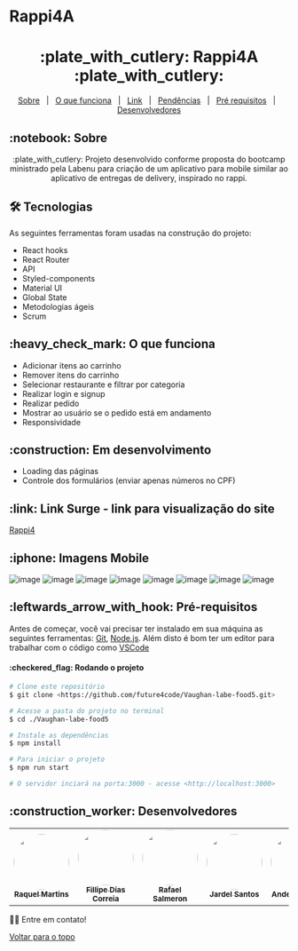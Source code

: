 # Rappi4A
<h1 align="center" id="top">:plate_with_cutlery: Rappi4A :plate_with_cutlery:</h1>

<p align="center">
  <a href="#sobre">Sobre</a> &#xa0; | &#xa0; 
  <a href="#funciona">O que funciona</a> &#xa0; | &#xa0;
 <a href="#link">Link</a> &#xa0; | &#xa0;
  <a href="#pendente">Pendências</a> &#xa0; | &#xa0;
  <a href="#requisitos">Pré requisitos</a> &#xa0; | &#xa0;
  <a href="#desenvolvedores">Desenvolvedores</a>
</p>

<h2 id="sobre">:notebook: Sobre </h2>

<p align="center">:plate_with_cutlery: Projeto desenvolvido conforme proposta do bootcamp ministrado pela Labenu para criação de um aplicativo para mobile similar ao aplicativo de entregas de delivery, inspirado no rappi.</p>

<h2 id="tecnologias"> 🛠 Tecnologias </h2>

As seguintes ferramentas foram usadas na construção do projeto:

* React hooks
* React Router
* API
* Styled-components
* Material UI
* Global State
* Metodologias ágeis
* Scrum

<h2 id="funciona">:heavy_check_mark: O que funciona</h2>

* Adicionar itens ao carrinho
* Remover itens do carrinho
* Selecionar restaurante e filtrar por categoria
* Realizar login e signup
* Realizar pedido
* Mostrar ao usuário se o pedido está em andamento
* Responsividade



<h2 id="pendente">:construction: Em desenvolvimento</h2>

* Loading das páginas
* Controle dos formulários (enviar apenas números no CPF)

<h2 id="link">:link: Link Surge - link para visualização do site</h2>
<a href="http://rappi4-vaughan5.surge.sh/" target='_blank' >Rappi4</a>
<h2 id="imagens">	:iphone: Imagens Mobile</h2>

![image](https://user-images.githubusercontent.com/94733546/159110599-b3cbd39f-9df5-48a5-b479-07ece8572d99.png)
![image](https://user-images.githubusercontent.com/94733546/159110613-1059cd64-95b6-44a6-96a7-56971fa9aec8.png)
![image](https://user-images.githubusercontent.com/94733546/159110637-e5ecec3a-bc1b-4d42-9204-e3c7ed884ea6.png)
![image](https://user-images.githubusercontent.com/94733546/159110682-f93b35e3-99bf-4a67-8072-15c7b10e8463.png)
![image](https://user-images.githubusercontent.com/94733546/159110771-067cd027-91e3-4790-8aaa-cc23d3c1ef38.png)
![image](https://user-images.githubusercontent.com/94733546/159110785-d9a3fc5b-7ed4-4dfe-a3c6-d05482e7856b.png)
![image](https://user-images.githubusercontent.com/94733546/159110792-ca81c2e0-7e04-458a-88f0-c2fb5f4bdb35.png)
![image](https://user-images.githubusercontent.com/94733546/159110809-41e5057b-59be-45e6-b35f-efc057f7e9cf.png)


<h2 id="requisitos">:leftwards_arrow_with_hook: Pré-requisitos</h2>

Antes de começar, você vai precisar ter instalado em sua máquina as seguintes ferramentas:
[Git](https://git-scm.com), [Node.js](https://nodejs.org/en/). 
Além disto é bom ter um editor para trabalhar com o código como [VSCode](https://code.visualstudio.com/)

<h4>:checkered_flag: Rodando o projeto </h4>

```bash
# Clone este repositório
$ git clone <https://github.com/future4code/Vaughan-labe-food5.git>

# Acesse a pasta do projeto no terminal
$ cd ./Vaughan-labe-food5

# Instale as dependências
$ npm install

# Para iniciar o projeto
$ npm run start

# O servidor inciará na porta:3000 - acesse <http://localhost:3000>
```


<h2 id="desenvolvedores">:construction_worker: Desenvolvedores</h2>

<table> 
<tr>

<td align="center"><a href="https://github.com/Raquelmms"><img style="border-radius: 50%" src="https://avatars.githubusercontent.com/u/85976494?v=4" width="100px" alt=""/>
 <br />
 <sub><b>Raquel Martins</b></sub></a> <a href="https://github.com/Raquelmms"></a></td>

 <td align="center"><a href="https://github.com/FillipeCO"><img style="border-radius: 50%" src="https://avatars.githubusercontent.com/u/87552890?v=4" width="100px" alt=""/>
 <br />
 <sub><b>Fillipe Dias Correia</b></sub></a> <a href="https://github.com/FillipeCO"></a></td>


 <td align="center"><a href="https://github.com/rafasalmeron"><img style="border-radius: 50%" src="https://avatars.githubusercontent.com/u/94733546?v=4" width="100px" alt=""/>
 <br />
 <sub><b>Rafael Salmeron</b></sub></a> <a href="https://github.com/rafasalmeron"></a></td>
 
 <td align="center"><a href="https://github.com/jardell13"><img style="border-radius: 50%" src="https://avatars.githubusercontent.com/u/86195881?v=4" width="100px" alt=""/>
 <br />
 <sub><b>Jardel Santos</b></sub></a> <a href="https://github.com/jardell13"></a></td>
 
  <td align="center"><a href="https://github.com/Anderson-Felix-de-Lyra"><img style="border-radius: 50%" src="https://avatars.githubusercontent.com/u/94788717?v=4" width="100px" alt=""/>
 <br />
 <sub><b>Anderson Felix</b></sub></a> <a href="https://github.com/Anderson-Felix-de-Lyra"></a></td>


</tr>

</table>

👋🏽 Entre em contato!

<a href="#top">Voltar para o topo</a>
